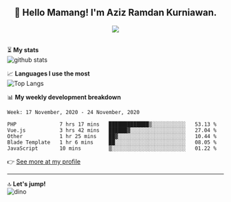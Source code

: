 <h2 align="center">👋 Hello Mamang! I'm Aziz Ramdan Kurniawan.</h2>  
<p align="center">
  <img src="https://komarev.com/ghpvc/?username=azizramdan"> <br><br>
</p>
    
⏳ **My stats**  
![github stats](https://github-readme-stats.vercel.app/api?username=azizramdan&show_icons=true&count_private=true&title_color=000&hide_border=true&hide_title=true)  

📈 **Languages I use the most**  
![Top Langs](https://github-readme-stats.vercel.app/api/top-langs/?username=azizramdan&layout=compact&langs_count=6&hide=tsql&hide_border=true&hide_title=true&exclude_repo=Futsal-Go,Futsal-Go-Admin,Sistem-Informasi-Sensus-Harian-Rawat-Inap)  

📊 **My weekly development breakdown**
<!--START_SECTION:waka-->
```text
Week: 17 November, 2020 - 24 November, 2020

PHP              7 hrs 17 mins   █████████████▒░░░░░░░░░░░   53.13 % 
Vue.js           3 hrs 42 mins   ██████▓░░░░░░░░░░░░░░░░░░   27.04 % 
Other            1 hr 25 mins    ██▓░░░░░░░░░░░░░░░░░░░░░░   10.44 % 
Blade Template   1 hr 6 mins     ██░░░░░░░░░░░░░░░░░░░░░░░   08.05 % 
JavaScript       10 mins         ▒░░░░░░░░░░░░░░░░░░░░░░░░   01.22 % 
```
<!--END_SECTION:waka-->
👉 [See more at my profile](https://wakatime.com/@azizramdan)
***
🔝 **Let's jump!**  
![dino](https://raw.githubusercontent.com/azizramdan/azizramdan/master/dino.gif)  
